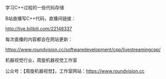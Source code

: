 学习C++过程的一些代码存储

B站直播写C++代码，直播间链接：

http://live.bilibili.com/22148337

每次直播的内容都会在网站更新：

https://www.roundvision.cc/softwaredevelopment/cpp/livestreamingcpp/

机器视觉行业，周旋机器视觉工作室

公众号：【周旋机器视觉】，工作室网站：https://www.roundvision.cc


